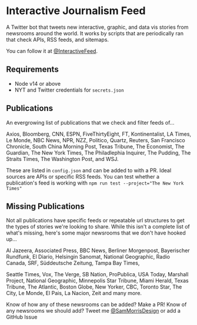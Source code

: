 # Interactive Journalism Feed
A Twitter bot that tweets new interactive, graphic, and data vis stories from newsrooms around the world. It works by scripts that are periodically ran that check APIs, RSS feeds, and sitemaps.

You can follow it at [@InteractiveFeed](https://twitter.com/InteractiveFeed).

## Requirements
- Node v14 or above
- NYT and Twitter credentials for `secrets.json`

## Publications
An evergrowing list of publications that we check and filter feeds of...

Axios, Bloomberg, CNN, ESPN, FiveThirtyEight, FT, Kontinentalist, LA Times, Le Monde, NBC News, NPR, NZZ, Politico, Quartz, Reuters, San Francisco Chronicle, South China Morning Post, Texas Tribune, The Economist, The Guardian, The New York Times, The Philadlephia Inquirer, The Pudding, The Straits Times, The Washington Post, and WSJ.

These are listed in `config.json` and can be added to with a PR. Ideal sources are APIs or specific RSS feeds. You can test whether a publication's feed is working with `npm run test --project="The New York Times"`


## Missing Publications
Not all publications have specific feeds or repeatable url structures to get the types of stories we're looking to share. While this isn't a complete list of what's missing, here's some major newsrooms that we don't have hooked up...

Al Jazeera, Associated Press, BBC News, Berliner Morgenpost, Bayerischer Rundfunk, El Diario, Helsingin Sanomat, National Geographic, Radio Canada, SRF, Süddeutsche Zeitung, Tampa Bay Times,

Seattle Times, Vox, The Verge, SB Nation, ProPublica, USA Today,  Marshall Project, National Geographic, Minnepolis Star Tribune, Miami Herald, Texas Tribune, The Atlantic, Boston Globe, New Yorker, CBC, Toronto Star, The City, Le Monde, El Pais, La Nacion, Zeit and many more.

Know of how any of these newsrooms can be added? Make a PR!
Know of any newsrooms we should add? Tweet me [@SamMorrisDesign](https://twitter.com/SamMorrisDesign) or add a GitHub Issue
